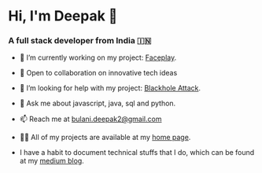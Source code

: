 # Hi, I'm Deepak 👋

### A full stack developer from India 🇮🇳


- 🔭 I’m currently working on my project: [Faceplay](https://github.com/deepakbulani/FacePlay).

- 👯 Open to collaboration on innovative tech ideas

- 🤔 I’m looking for help with my project: [Blackhole Attack](https://github.com/deepakbulani/BlackHoleAttack).

- 💬 Ask me about javascript, java, sql and python.

- 📫 Reach me at bulani.deepak2@gmail.com

- 👨‍💻 All of my projects are available at my [home page](https://github.com/deepakbulani).

- I have a habit to document technical stuffs that I do, which can be found at my [medium blog](https://medium.com/@bulani.deepak2).
